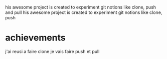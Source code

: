 his awesome project is created to experiment git notions like clone, push and pull
his awesome project is created to experiment git notions like clone, push 

# achievements
j'ai reusi a faire clone 
je vais faire push et pull 